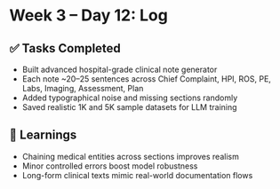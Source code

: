 # Week 3 – Day 12: Log

## ✅ Tasks Completed
- Built advanced hospital-grade clinical note generator
- Each note ~20–25 sentences across Chief Complaint, HPI, ROS, PE, Labs, Imaging, Assessment, Plan
- Added typographical noise and missing sections randomly
- Saved realistic 1K and 5K sample datasets for LLM training

## 🧠 Learnings
- Chaining medical entities across sections improves realism
- Minor controlled errors boost model robustness
- Long-form clinical texts mimic real-world documentation flows

